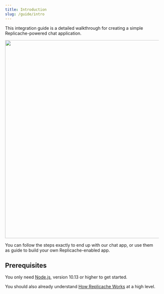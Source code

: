 ```yaml
---
title: Introduction
slug: /guide/intro
---
```


This integration guide is a detailed walkthrough for creating a simple Replicache-powered chat application.

<p align="center">
  <img src="/img/setup/sync.webp" width="650"/>
</p>

You can follow the steps exactly to end up with our chat app, or use them as guide to build your own Replicache-enabled app.

## Prerequisites

You only need [Node.js](https://nodejs.org/en/), version 10.13 or higher to get started.

You should also already understand [How Replicache Works](../how-it-works) at a high level.
